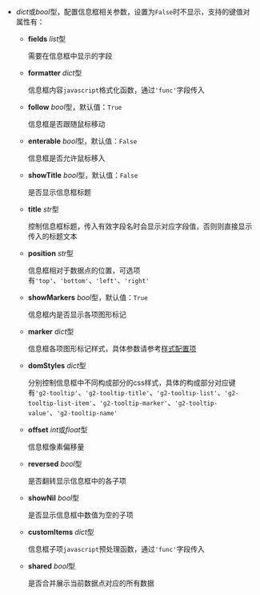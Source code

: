 - **<placeholder>** 

  *dict*或*bool*型，配置信息框相关参数，设置为`False`时不显示，支持的键值对属性有：

  - **fields** *list*型

    需要在信息框中显示的字段

  - **formatter** *dict*型

    信息框内容`javascript`格式化函数，通过`'func'`字段传入

  - **follow** *bool*型，默认值：`True`

    信息框是否跟随鼠标移动

  - **enterable** *bool*型，默认值：`False`

    信息框是否允许鼠标移入

  - **showTitle** *bool*型，默认值：`False`

    是否显示信息框标题

  - **title** *str*型

    控制信息框标题，传入有效字段名时会显示对应字段值，否则则直接显示传入的标题文本

  - **position** *str*型

    信息框相对于数据点的位置，可选项有`'top'`、`'bottom'`、`'left'`、`'right'`

  - **showMarkers** *bool*型，默认值：`True`

    信息框内是否显示各项图形标记

  - **marker** *dict*型

    信息框各项图形标记样式，具体参数请参考[样式配置项](https://fact.feffery.tech/style)

  - **domStyles** *dict*型

    分别控制信息框中不同构成部分的css样式，具体的构成部分对应键有`'g2-tooltip'`、`'g2-tooltip-title'`、`'g2-tooltip-list'`、`'g2-tooltip-list-item'`、`'g2-tooltip-marker'`、`'g2-tooltip-value'`、`'g2-tooltip-name'`

  - **offset** *int*或*float*型

    信息框像素偏移量

  - **reversed** *bool*型

    是否翻转显示信息框中的各子项

  - **showNil** *bool*型

    是否显示信息框中数值为空的子项

  - **customItems** *dict*型

    信息框子项`javascript`预处理函数，通过`'func'`字段传入

  - **shared** *bool*型

    是否合并展示当前数据点对应的所有数据
